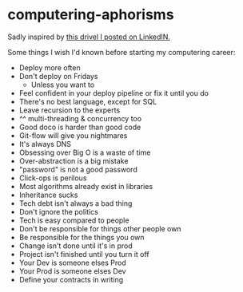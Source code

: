 # computering-aphorisms
Sadly inspired by [this drivel I posted on LinkedIN.](https://www.linkedin.com/posts/polleyg_some-things-i-wish-id-known-before-starting-activity-6781485314570637312-myMp)

Some things I wish I'd known before starting my computering career: 

- Deploy more often
- Don't deploy on Fridays
  - Unless you want to
- Feel confident in your deploy pipeline or fix it until you do
- There's no best language, except for SQL
- Leave recursion to the experts
- ^^ multi-threading & concurrency too
- Good doco is harder than good code
- Git-flow will give you nightmares
- It's always DNS
- Obsessing over Big O is a waste of time
- Over-abstraction is a big mistake
- "password" is not a good password
- Click-ops is perilous
- Most algorithms already exist in libraries
- Inheritance sucks
- Tech debt isn't always a bad thing
- Don't ignore the politics
- Tech is easy compared to people
- Don't be responsible for things other people own
- Be responsible for the things you own
- Change isn't done until it's in prod
- Project isn't finished until you turn it off
- Your Dev is someone elses Prod
- Your Prod is someone elses Dev
- Define your contracts in writing
